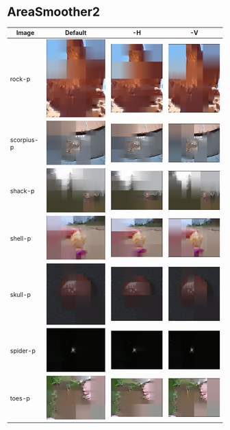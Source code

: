 # AreaSmoother2 #

| Image | Default | -H | -V |
|-------|---------|----|----|
| rock-p | ![rock-p-0](img/img-4-rock-p-1.png "rock-p-0") | ![rock-p-1](img/img-4-rock-p-2.png "rock-p-1") | ![rock-p-2](img/img-4-rock-p-3.png "rock-p-2") |
| scorpius-p | ![scorpius-p-0](img/img-4-scorpius-p-1.png "scorpius-p-0") | ![scorpius-p-1](img/img-4-scorpius-p-2.png "scorpius-p-1") | ![scorpius-p-2](img/img-4-scorpius-p-3.png "scorpius-p-2") |
| shack-p | ![shack-p-0](img/img-4-shack-p-1.png "shack-p-0") | ![shack-p-1](img/img-4-shack-p-2.png "shack-p-1") | ![shack-p-2](img/img-4-shack-p-3.png "shack-p-2") |
| shell-p | ![shell-p-0](img/img-4-shell-p-1.png "shell-p-0") | ![shell-p-1](img/img-4-shell-p-2.png "shell-p-1") | ![shell-p-2](img/img-4-shell-p-3.png "shell-p-2") |
| skull-p | ![skull-p-0](img/img-4-skull-p-1.png "skull-p-0") | ![skull-p-1](img/img-4-skull-p-2.png "skull-p-1") | ![skull-p-2](img/img-4-skull-p-3.png "skull-p-2") |
| spider-p | ![spider-p-0](img/img-4-spider-p-1.png "spider-p-0") | ![spider-p-1](img/img-4-spider-p-2.png "spider-p-1") | ![spider-p-2](img/img-4-spider-p-3.png "spider-p-2") |
| toes-p | ![toes-p-0](img/img-4-toes-p-1.png "toes-p-0") | ![toes-p-1](img/img-4-toes-p-2.png "toes-p-1") | ![toes-p-2](img/img-4-toes-p-3.png "toes-p-2") |
